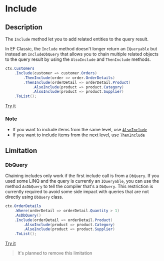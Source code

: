 # Include

## Description
The `Include` method let you to add related entities to the query result.

In EF Classic, the `Include` method doesn't longer return an `IQueryable` but instead an `IncludeDbQuery` that allows you to chain multiple related objects to the query result by using the `AlsoInclude` and `ThenInclude` methods.

```csharp
ctx.Customers
	.Include(customer => customer.Orders)
		.ThenInclude(order => order.OrderDetails)
		.ThenInclude(orderDetail => orderDetail.Product)
			.AlsoInclude(product => product.Category)
			.AlsoInclude(product => product.Supplier)
	.ToList();
```
[Try it](https://dotnetfiddle.net/MkpoSo)

### Note
- If you want to include items from the same level, use [`AlsoInclude`](also-include.md)
- If you want to include items from the next level, use [`ThenInclude`](then-include.md)

## Limitation

### DbQuery
Chaining includes only work if the first include call is from a `DbQuery`. If you used some LINQ and the query is currently an `IQueryable`, you can use the method `AsDbQuery` to tell the compiler that's a `DbQuery`.
This restriction is currently required to avoid some side impact with queries that are not directly using `DbQuery` class.

```csharp
ctx.OrderDetails
	.Where(orderDetail => orderDetail.Quantity > 1)
	.AsDbQuery()
	.Include(orderDetail => orderDetail.Product)
		.AlsoInclude(product => product.Category)
		.AlsoInclude(product => product.Supplier)
	.ToList();
```
[Try it](https://dotnetfiddle.net/2XJrc5)

> It's planned to remove this limitation

